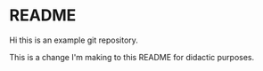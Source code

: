 README
======

Hi this is an example git repository.

This is a change I'm making to this README for didactic purposes.
